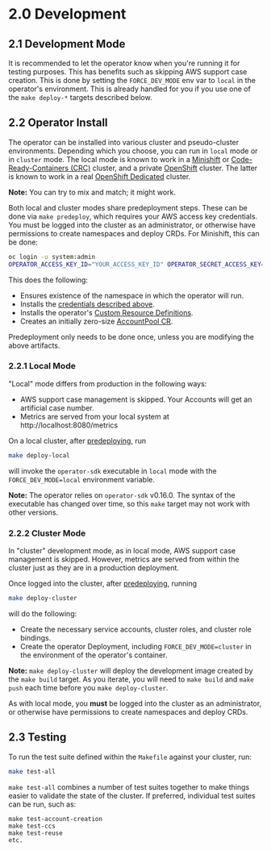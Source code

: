 # 2.0 Development

## 2.1 Development Mode

It is recommended to let the operator know when you're running it for testing purposes.
This has benefits such as skipping AWS support case creation.
This is done by setting the `FORCE_DEV_MODE` env var to `local` in the operator's environment.
This is already handled for you if you use one of the `make deploy-*` targets described below.

## 2.2 Operator Install

The operator can be installed into various cluster and pseudo-cluster environments. Depending which you choose, you can run in `local` mode or in `cluster` mode.
The local mode is known to work in a [Minishift](https://www.okd.io/minishift/) or [Code-Ready-Containers (CRC)](https://developers.redhat.com/products/codeready-containers/overview) cluster, and a private [OpenShift](https://www.openshift.com/) cluster.
The latter is known to work in a real [OpenShift Dedicated](https://www.openshift.com/products/dedicated/) cluster.

**Note:** You can try to mix and match; it might work.

Both local and cluster modes share predeployment steps. These can be done via `make predeploy`, which requires your AWS access key credentials.
You must be logged into the cluster as an administrator, or otherwise have permissions to create namespaces and deploy CRDs. For Minishift, this can be done:

```sh
oc login -u system:admin
OPERATOR_ACCESS_KEY_ID="YOUR_ACCESS_KEY_ID" OPERATOR_SECRET_ACCESS_KEY="YOUR_SECRET_ACCESS_KEY" make predeploy
```

This does the following:
- Ensures existence of the namespace in which the operator will run.
- Installs the [credentials described above](#12-requirements).
- Installs the operator's [Custom Resource Definitions](deploy/crds).
- Creates an initially zero-size [AccountPool CR](hack/files/aws.managed.openshift.io_v1alpha1_zero_size_accountpool.yaml).

Predeployment only needs to be done once, unless you are modifying the above artifacts.

### 2.2.1 Local Mode

"Local" mode differs from production in the following ways:
- AWS support case management is skipped. Your Accounts will get an artificial case number.
- Metrics are served from your local system at http://localhost:8080/metrics

On a local cluster, after [predeploying](#15-operator-install), run

```sh
make deploy-local
```

will invoke the `operator-sdk` executable in `local` mode with the `FORCE_DEV_MODE=local` environment variable.

**Note:** The operator relies on `operator-sdk` v0.16.0. The syntax of the executable has changed over time, so this `make` target may not work with other versions.

### 2.2.2 Cluster Mode

In "cluster" development mode, as in local mode, AWS support case management is skipped.
However, metrics are served from within the cluster just as they are in a production deployment.

Once logged into the cluster, after [predeploying](#15-operator-install), running

```sh
make deploy-cluster
```

will do the following:
- Create the necessary service accounts, cluster roles, and cluster role bindings.
- Create the operator Deployment, including `FORCE_DEV_MODE=cluster` in the environment of the operator's container.

**Note:** `make deploy-cluster` will deploy the development image created by the `make build` target. As you iterate, you will need to `make build` and `make push` each time before you `make deploy-cluster`.

As with local mode, you **must** be logged into the cluster as an administrator, or otherwise have permissions to create namespaces and deploy CRDs.

## 2.3 Testing
To run the test suite defined within the `Makefile` against your cluster, run:
```sh
make test-all
```

`make test-all` combines a number of test suites together to make things easier to validate the state of the cluster. If preferred, individual test suites can be run, such as:
```
make test-account-creation 
make test-ccs 
make test-reuse
etc.
``` 
